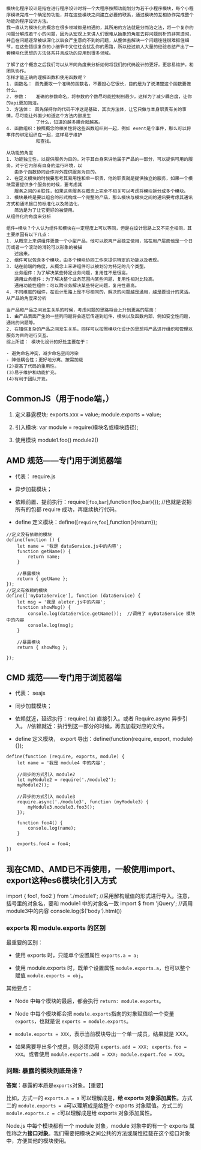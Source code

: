 ```
模块化程序设计是指在进行程序设计时将一个大程序按照功能划分为若干小程序模块，每个小程序模块完成一个确定的功能，并在这些模块之间建立必要的联系，通过模块的互相协作完成整个功能的程序设计方法。
我一直认为模块化的概念在很多领域都是相通的，其所用的方法就是分而治之法，将一个复杂的问题分解成若干小的问题，因为从宏观上来讲人们很难从抽象的角度去将问题剖析的非常透彻，并且在问题逐渐被纵深化以后会产生意向不到的问题，从整体去解决一个问题往往很难抓住细节，在这些错综复杂的小细节中又往往会扰乱你的思路，所以经过前人大量的经验总结产出了一套模块化思想的方法体系并且成功的应用到很多领域。

了解了这个概念之后我们可以从不同角度来分析如何将我们的代码设计的更好，更容易维护，和团队协作。
怎样才能正确的理解函数和使用函数呢？
1. 函数名： 首先要取一个准确的函数名，不要担心它很长，目的是为了说清楚这个函数要做什么。
2. 参数：   准确的参数命名，将参数的个数尽可能控制到最少，这样为了减少耦合度，让你的api更加简洁。
3. 方法体： 首先保持你的代码干净这是基础，其次方法体，让它只做与本身职责有关的事情，尽可能让外面少知道这个方法内部发生
           了什么，知道的越多耦合就越高。
4. 函数组织：按照概念的相关性将这些函数组织到一起，例如 event是个事件，那么可以将事件的绑定组织在一起，这样易于维护
           和查找。

从功能的角度
1. 功能独立性，以提供服务为目的，对于其自身来讲他属于产品的一部分，可以提供可用的服务，对于它内部有自身的运行环境，以
   由多个函数协同合作对外提供服务为目的。
2. 在定义模块的时候要思考其易用性和单一职责，他的职责就是提供独立的服务，如果一个模块需要提供多个服务的时候，要考虑其
   服务之间的关联性，如果这些服务在概念上完全不相关可以考虑将模块拆分成多个模块。
3. 模块最终是要以组合的形式构成一个完整的产品，那么模块与模块之间的通讯要考虑其通讯方式和通讯接口的标准化以及简洁化，
   简洁是为了让它更好的被使用。
从组件化的角度来分析

组件=模块？个人认为组件和模块在一定程度上可以等同，但是在设计思路上又不完全相同，其主要原因有以下几点：
1. 从概念上来讲组件更像一个小型产品，他可以脱离产品独立使用，站在用户层面他是一个日历或者一个滚动的滑轮可以形象的被描
   述出来。
2. 组件可以包含多个模块，由多个模块协同工作来提供特定的功能以及表现。
3. 站在前端的角度，从概念上来讲组件可以被划分为特定的几个类型。
   业务组件：为了解决某些特定业务问题，复用性不是很高。
   通用业务组件：为了解决整个业务范围内某些问题，复用性相对比较高。
   通用功能性组件：可以跨业务解决某些特定问题，复用性最高。
4. 不同维度的组件，在设计思路上是不尽相同的，解决的问题越是通用，越是要设计的灵活。
从产品的角度来分析

当产品和产品之间发生关系的时候，考虑问题的思路将会上升到更高的层面：
1. 由产品表面产生的一些列问题将会逐层传递到组件，模块以及函数内部，例如安全性问题，通讯的问题等。
2. 在错综复杂的产品之间发生关系，同样可以按照模块化设计的思想将产品进行组织和管理以服务为目的进行交互。
综上所述： 模块化设计的好处主要在于：

- 避免命名冲突，减少命名空间污染
- 降低耦合性；更好地分离、按需加载
(2)提高了代码的重用性。
(3)易于维护和功能扩充。
(4)有利于团队开发。
```

## CommonJS（用于node端，）

1. 定义暴露模块:
   exports.xxx = value;
   module.exports = value;

2. 引入模块:
   var module = require(模块名或模块路径);
3. 使用模块
   module1.foo()
   module2()

## AMD 规范——专门用于浏览器端
- 代表： require.js
- 异步加载模块；

- 依赖前置、提前执行：require([`foo`,`bar`],function(foo,bar){}); //也就是说把所有的包都 require 成功，再继续执行代码。

- define 定义模块：define([`require`,`foo`],function(){return});
```
//定义没有依赖的模块
define(function () {
    let name = '我是 dataService.js中的内容';
    function getName() {
        return name;
    }

    //暴露模块
    return { getName };
});
//定义有依赖的模块
define(['myDataService'], function (dataService) {
    let msg = '我是 aleter.js中的内容';
    function showMsg() {
        console.log(dataService.getName());  //调用了 myDataService 模块中的内容
        console.log(msg);
    }

    //暴露模块
    return { showMsg };

});
```
## CMD 规范——专门用于浏览器端
- 代表： seajs
- 同步加载模块；

- 依赖就近，延迟执行：require(./a) 直接引入。或者 Require.async 异步引入。 //依赖就近：执行到这一部分的时候，再去加载对应的文件。

- define 定义模块， export 导出：define(function(require, export, module){});
```
define(function (require, exports, module) {
    let name = '我是 module4 中的内容';

    //同步的方式引入 module2
    let myModule2 = require('./module2');
    myModule2();

    //异步的方式引入 module3
    require.async('./module3', function (myModule3) {
        myModule3.module3.foo3();
    });

    function foo4() {
        console.log(name);
    }

    exports.foo4 = foo4;
})
```

## 现在CMD、AMD已不再使用，一般使用import、export这种es6模块化引入方式

import { foo1, foo2 } from './module1'; //采用解构赋值的形式进行导入。注意，括号里的对象名，要和 module1 中的对象名一致
import $ from 'jQuery';
//调用module3中的内容
console.log($('body').html())

### exports 和 module.exports 的区别

最重要的区别：

- 使用 exports 时，只能单个设置属性 `exports.a = a;`

- 使用 module.exports 时，既单个设置属性 `module.exports.a`，也可以整个赋值 `module.exports = obj`。

其他要点：

- Node 中每个模块的最后，都会执行 `return: module.exports`。

- Node 中每个模块都会把 `module.exports`指向的对象赋值给一个变量 `exports`，也就是说 `exports = module.exports`。

- `module.exports = XXX`，表示当前模块导出一个单一成员，结果就是 XXX。

- 如果需要导出多个成员，则必须使用 `exports.add = XXX; exports.foo = XXX`。或者使用 `module.exports.add = XXX; module.export.foo = XXX`。

### 问题: 暴露的模块到底是谁？

**答案**：暴露的本质是`exports`对象。【重要】

比如，方式一的 `exports.a = a` 可以理解成是，**给 exports 对象添加属性**。方式二的 `module.exports = a`可以理解成是给整个 exports 对象赋值。方式二的 `module.exports.c = c`可以理解成是给 exports 对象添加属性。

Node.js 中每个模块都有一个 module 对象，module 对象中的有一个 exports 属性称之为**接口对象**。我们需要把模块之间公共的方法或属性挂载在这个接口对象中，方便其他的模块使用。